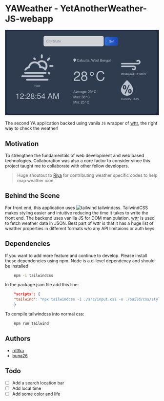 # YAWeather - YetAnotherWeather-JS-webapp

![YAWeather-banner](screenshots/ss_01.png)

The second YA application backed using vanila `JS` wrapper of [wttr](https://wttr.in), the right way to check the weather!

## Motivation
To strengthen the fundamentals of web development and web based technologies. Collaboration was also a core factor to consider since this project taught me to collaborate with other fellow developers.
>Huge shoutout to [Riya](https://www.github.com/buna26) for contributing weather specific codes to help map weather icon.

## Behind the Scene
For front end, this application uses  ![tailwind](screenshots/icons8-tailwindcss-16.png) tailwindcss. TailwindCSS makes styling easier and intuitive reducing the time it takes to write the front end. The backend uses vanilla JS for DOM manipulation. [wttr](https://wttr.in) is used to fetch weather data in JSON. Best part of wttr is that it has a huge list of weather properties in different formats w/o any API limitaions or auth keys.

## Dependencies
If you want to add more feature and continue to develop. Please install these dependencies using npm. Node is a d-level dependency and should be installed 

```bash
    npm -i tailwindcss 
```
In the package.json file add this line:
```json
    "scripts": {
    "tailwind": "npx tailwindcss -i ./src/input.css -o ./build/css/style.css --watch"
    }
```
To compile tailwindcss into normal css:
```bash
    npm run tailwind
```

## Authors
- [rd3ka](https://github.com/rd3ka)
- [buna26](https://github.com/buna26)


## Todo
- [ ] Add a search location bar
- [ ] Add local time
- [ ] Add some color and life